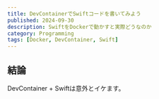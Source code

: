 ```yaml
---
title: DevContainerでSwiftコードを書いてみよう 
published: 2024-09-30
description: SwiftをDockerで動かすと実際どうなのか
category: Programming
tags: [Docker, DevContainer, Swift]
---
```


## 結論

DevContainer + Swiftは意外とイケます。


